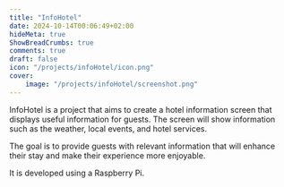 ```yaml
---
title: "InfoHotel"
date: 2024-10-14T00:06:49+02:00
hideMeta: true
ShowBreadCrumbs: true
comments: true
draft: false
icon: "/projects/infoHotel/icon.png"
cover: 
    image: "/projects/infoHotel/screenshot.png"
---
```


InfoHotel is a project that aims to create a hotel information screen that displays useful information for guests. The screen will show information such as the weather, local events, and hotel services. 

The goal is to provide guests with relevant information that will enhance their stay and make their experience more enjoyable.

It is developed using a Raspberry Pi.